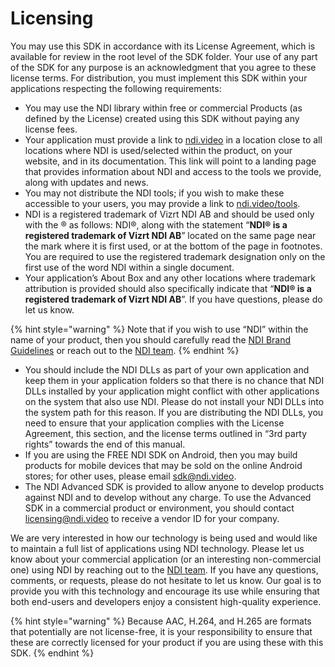 # Licensing

You may use this SDK in accordance with its License Agreement, which is available for review in the root level of the SDK folder. Your use of any part of the SDK for any purpose is an acknowledgment that you agree to these license terms. For distribution, you must implement this SDK within your applications respecting the following requirements:

* You may use the NDI library within free or commercial Products (as defined by the License) created using this SDK without paying any license fees.
* Your application must provide a link to [ndi.video](https://ndi.video/) in a location close to all locations where NDI is used/selected within the product, on your website, and in its documentation. This link will point to a landing page that provides information about NDI and access to the tools we provide, along with updates and news.
* You may not distribute the NDI tools; if you wish to make these accessible to your users, you may provide a link to [ndi.video/tools](https://ndi.video/tools/).
* NDI is a registered trademark of Vizrt NDI AB and should be used only with the ® as follows: NDI®, along with the statement “**NDI® is a registered trademark of Vizrt NDI AB**” located on the same page near the mark where it is first used, or at the bottom of the page in footnotes. You are required to use the registered trademark designation only on the first use of the word NDI within a single document.
* Your application’s About Box and any other locations where trademark attribution is provided should also specifically indicate that “**NDI® is a registered trademark of Vizrt NDI AB**”. If you have questions, please do let us know.

{% hint style="warning" %}
Note that if you wish to use “NDI” within the name of your product, then you should carefully read the [NDI Brand Guidelines](https://app.gitbook.com/o/a38gd62OPjDFyE3J0iLo/s/oUOsQw9oPpQ8LFlxOpLI/) or reach out to the [NDI team](https://ndi.video/resources/get-in-touch/).
{% endhint %}

* You should include the NDI DLLs as part of your own application and keep them in your application folders so that there is no chance that NDI DLLs installed by your application might conflict with other applications on the system that also use NDI. Please do not install your NDI DLLs into the system path for this reason. If you are distributing the NDI DLLs, you need to ensure that your application complies with the License Agreement, this section, and the license terms outlined in “3rd party rights” towards the end of this manual.
* If you are using the FREE NDI SDK on Android, then you may build products for mobile devices that may be sold on the online Android stores; for other uses, please email [sdk@ndi.video](mailto:sdk@ndi.video).
* The NDI Advanced SDK is provided to allow anyone to develop products against NDI and to develop without any charge. To use the Advanced SDK in a commercial product or environment, you should contact [licensing@ndi.video](mailto:licensing@ndi.video) to receive a vendor ID for your company.

We are very interested in how our technology is being used and would like to maintain a full list of applications using NDI technology. Please let us know about your commercial application (or an interesting non-commercial one) using NDI by reaching out to the [NDI team](https://ndi.video/resources/get-in-touch/). If you have any questions, comments, or requests, please do not hesitate to let us know. Our goal is to provide you with this technology and encourage its use while ensuring that both end-users and developers enjoy a consistent high-quality experience.

{% hint style="warning" %}
Because AAC, H.264, and H.265 are formats that potentially are not license-free, it is your responsibility to ensure that these are correctly licensed for your product if you are using these with this SDK.
{% endhint %}
